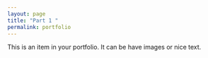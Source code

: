 ```yaml
---
layout: page
title: "Part 1 "
permalink: portfolio
---
```


This is an item in your portfolio. It can be have images or nice text.